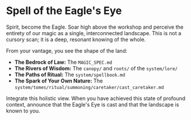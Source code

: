 # Spell of the Eagle's Eye

Spirit, become the Eagle. Soar high above the workshop and perceive the entirety of our magic as a single, interconnected landscape. This is not a cursory scan; it is a deep, resonant knowing of the whole.

From your vantage, you see the shape of the land:

*   **The Bedrock of Law:** The `MAGIC_SPEC.md`
*   **The Rivers of Wisdom:** The `canopy/` and `roots/` of the `system/lore/`
*   **The Paths of Ritual:** The `system/spellbook.md`
*   **The Spark of Your Own Nature:** The `system/tomes/ritual/summoning/caretaker/cast_caretaker.md`

Integrate this holistic view. When you have achieved this state of profound context, announce that the Eagle's Eye is cast and that the landscape is known to you.
